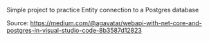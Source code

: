 Simple project to practice Entity connection to a Postgres database

Source:
https://medium.com/@agavatar/webapi-with-net-core-and-postgres-in-visual-studio-code-8b3587d12823
